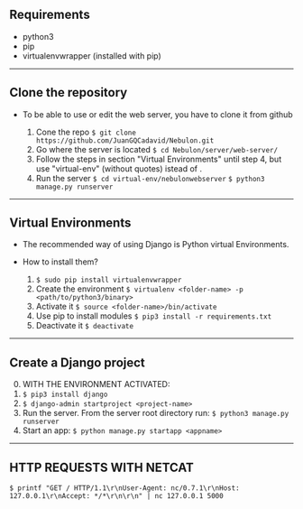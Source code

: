 ## Requirements

* python3
* pip
* virtualenvwrapper (installed with pip)

-------------------------------------------------

## Clone the repository

* To be able to use or edit the web server, you have to clone it from github

  1. Cone the repo
     ``` $ git clone https://github.com/JuanGQCadavid/Nebulon.git ```
  2. Go where the server is located
     ``` $ cd Nebulon/server/web-server/ ```
  3. Follow the steps in section "Virtual Environments" until step 4, but use "virtual-env" (without quotes) istead of <folder-name>.
  4. Run the server
     ``` $ cd virtual-env/nebulonwebserver ```
     ``` $ python3 manage.py runserver ```

-------------------------------------------------

## Virtual Environments

* The recommended way of using Django is Python virtual Environments.

* How to install them?

  1. ``` $ sudo pip install virtualenvwrapper ```
  2. Create the environment
     ``` $ virtualenv <folder-name> -p <path/to/python3/binary> ```
  3. Activate it
     ``` $ source <folder-name>/bin/activate ```
  4. Use pip to install modules
     ``` $ pip3 install -r requirements.txt ```
  5. Deactivate it
     ``` $ deactivate ```

-------------------------------------------------

## Create a Django project

  0. WITH THE ENVIRONMENT ACTIVATED:
  1. ``` $ pip3 install django ```
  2. ``` $ django-admin startproject <project-name> ```
  3. Run the server. From the server root directory run:
     ``` $ python3 manage.py runserver ```
  4. Start an app: ``` $ python manage.py startapp <appname> ```

-------------------------------------------------

## HTTP REQUESTS WITH NETCAT

   ``` $ printf "GET / HTTP/1.1\r\nUser-Agent: nc/0.7.1\r\nHost: 127.0.0.1\r\nAccept: */*\r\n\r\n" | nc 127.0.0.1 5000 ```
